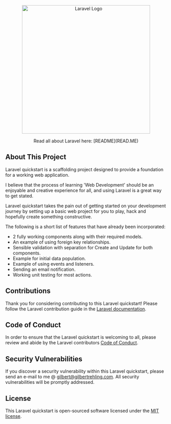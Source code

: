 <p align="center"><a href="https://laravel.com" target="_blank"><img src="https://raw.githubusercontent.com/laravel/art/master/logo-lockup/5%20SVG/2%20CMYK/1%20Full%20Color/laravel-logolockup-cmyk-red.svg" width="400" alt="Laravel Logo"></a></p>

<p align="center">
Read all about Laravel here: [README](READ.ME)
</p>

## About This Project

Laravel quickstart is a scaffolding project designed to provide a foundation for a working web application.

I believe that the process of learning 'Web Development' should be an enjoyable and creative experience for all, and using Laravel is a great way to get stated.

Laravel quickstart takes the pain out of getting started on your development journey by setting up a basic web project for you to play, hack and hopefully create something constructive.

The following is a short list of features that have already been incorporated:

- 2 fully working components along with their required models.
- An example of using foreign key relationships.
- Sensible validation with separation for Create and Update for both components.
- Example for initial data population.
- Example of using events and listeners.
- Sending an email notification.
- Working unit testing for most actions.

## Contributions

Thank you for considering contributing to this Laravel quickstart! Please follow the Laravel contribution guide in the [Laravel documentation](https://laravel.com/docs/contributions).

## Code of Conduct

In order to ensure that the Laravel quickstart is welcoming to all, please review and abide by the Laravel contributors [Code of Conduct](https://laravel.com/docs/contributions#code-of-conduct).

## Security Vulnerabilities

If you discover a security vulnerability within this Laravel quickstart, please send an e-mail to me @ [gilbert@gilbertrehling.com](mailto:gilbert@gilbertrehling.com).
All security vulnerabilities will be promptly addressed.

## License

This Laravel quickstart is open-sourced software licensed under the [MIT license](https://opensource.org/licenses/MIT).
